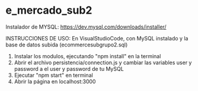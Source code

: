 # e_mercado_sub2

Instalador de MYSQL: https://dev.mysql.com/downloads/installer/

INSTRUCCIONES DE USO: 
En VisualStudioCode, con MySQL instalado y la base de datos subida (ecommercesubgrupo2.sql)
1) Instalar los modulos, ejecutando "npm install" en la terminal
2) Abrir el archivo persistencia/connection.js y cambiar las variables user y password a el user y password de tu MySQL
3) Ejecutar "npm start" en terminal
4) Abrir la página en localhost:3000
